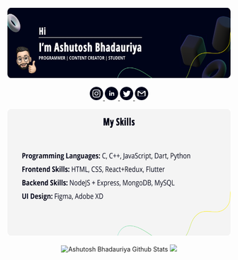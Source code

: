 

<!--
**Ashutosh-Bhadauriya/Ashutosh-Bhadauriya** is a ✨ _special_ ✨ repository because its `README.md` (this file) appears on your GitHub profile.

Here are some ideas to get you started:

- 🔭 I’m currently working on ...
- 🌱 I’m currently learning ...
- 👯 I’m looking to collaborate on ...
- 🤔 I’m looking for help with ...
- 💬 Ask me about ...
- 📫 How to reach me: ...
- 😄 Pronouns: ...
- ⚡ Fun fact: ...
-->



<p align="center">
  <img src="https://github.com/Ashutosh-Bhadauriya/Ashutosh-Bhadauriya/blob/main/githubcover.png" width="610px" height="158px" alt="Hi! I am Ashutosh" />
  <br/>
  <br/>
  <a title="Instagram" href="https://www.instagram.com/techdrippers/">
    <img src="https://github.com/Ashutosh-Bhadauriya/Ashutosh-Bhadauriya/blob/main/insta.svg" width="30" height="30" />    
  </a>
  <a title="LinkedIn" href="https://www.linkedin.com/in/ashutosh-bhadauriya-b117431a9/">
    <img src="https://github.com/Ashutosh-Bhadauriya/Ashutosh-Bhadauriya/blob/main/linkedin.svg" width="30" height="30" />
  </a>
  <a title="Twitter" href="https://twitter.com/techdrippers">
    <img src="https://github.com/Ashutosh-Bhadauriya/Ashutosh-Bhadauriya/blob/main/twitter.svg" width="30" height="30" />
  </a>
  <a title="Email" href="mailto:abhadauriya360@gmail.com">
    <img src="https://github.com/Ashutosh-Bhadauriya/Ashutosh-Bhadauriya/blob/main/gmail.svg" width="30" height="30" />
  </a>
  <br/>
  <br/>
  <img src="https://github.com/Ashutosh-Bhadauriya/Ashutosh-Bhadauriya/blob/main/github-skills.png" width="610px" height="285px" alt="My Skills" />
   <br/>
  <br/>
<!--   <img src="https://github-readme-stats.vercel.app/api?username=Ashutosh-Bhadauriya&count_private=true&show_icons=true" height="170px" bgcolor="#151515"> -->
  <img src="https://github-readme-stats.vercel.app/api?username=Ashutosh-Bhadauriya&amp;show_icons=true&amp;title_color=fff&amp;icon_color=79ff97&amp;text_color=9f9f9f&amp;bg_color=00041A" height="165px"  alt="Ashutosh Bhadauriya Github Stats">
 
  <img src="https://github-readme-stats.vercel.app/api/top-langs/?username=Ashutosh-Bhadauriya&layout=compact&amp;title_color=fff&amp;icon_color=79ff97&amp;text_color=9f9f9f&amp;bg_color=00041A" height="165px">
</p>
